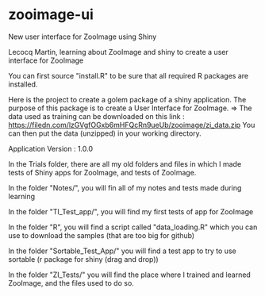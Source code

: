 # zooimage-ui
New user interface for ZooImage using Shiny

Lecocq Martin, learning about ZooImage and shiny to create a user interface for ZooImage

You can first source "install.R" to be sure that all required R packages are installed.

Here is the project to create a golem package of a shiny application.
The purpose of this package is to create a User Interface for ZooImage.
=> The data used as training can be downloaded on this link : https://filedn.com/lzGVgfOGxb6mHFQcRn9ueUb/zooimage/zi_data.zip
You can then put the data (unzipped) in your working directory.

Application Version : 1.0.0  


In the Trials folder, there are all my old folders and files in which I made tests of Shiny apps for ZooImage, and tests of ZooImage.

  In the folder "Notes/", you will fin all of my notes and tests made during learning

  In the folder "TI_Test_app/", you will find my first tests of app for ZooImage

  In the folder "R", you will find a script called "data_loading.R" which you can use to download the samples (that are too big for github)
  
  In the folder "Sortable_Test_App/" you will find a test app to try to use sortable (r package for shiny (drag and drop))
  
  In the folder "ZI_Tests/" you will find the place where I trained and learned ZooImage, and the files used to do so.